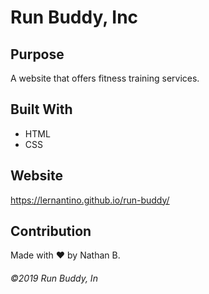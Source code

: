 # Run Buddy, Inc

## Purpose
A website that offers fitness training services.

## Built With

* HTML
* CSS

## Website
https://lernantino.github.io/run-buddy/

## Contribution
Made with ❤️ by Nathan B.

###### ©️2019 Run Buddy, In

